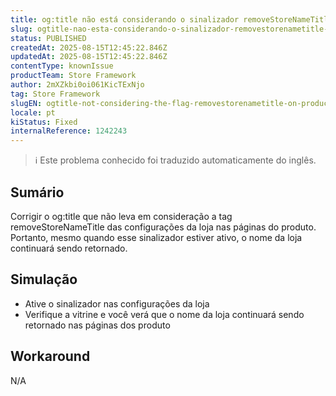 ```yaml
---
title: og:title não está considerando o sinalizador removeStoreNameTitle nas páginas de produtos
slug: ogtitle-nao-esta-considerando-o-sinalizador-removestorenametitle-nas-paginas-de-produtos
status: PUBLISHED
createdAt: 2025-08-15T12:45:22.846Z
updatedAt: 2025-08-15T12:45:22.846Z
contentType: knownIssue
productTeam: Store Framework
author: 2mXZkbi0oi061KicTExNjo
tag: Store Framework
slugEN: ogtitle-not-considering-the-flag-removestorenametitle-on-product-pages
locale: pt
kiStatus: Fixed
internalReference: 1242243
---
```


>ℹ️ Este problema conhecido foi traduzido automaticamente do inglês.

## Sumário


Corrigir o og:title que não leva em consideração a tag removeStoreNameTitle das configurações da loja nas páginas do produto. Portanto, mesmo quando esse sinalizador estiver ativo, o nome da loja continuará sendo retornado.
## Simulação



- Ative o sinalizador nas configurações da loja
- Verifique a vitrine e você verá que o nome da loja continuará sendo retornado nas páginas dos produto
## Workaround


N/A



